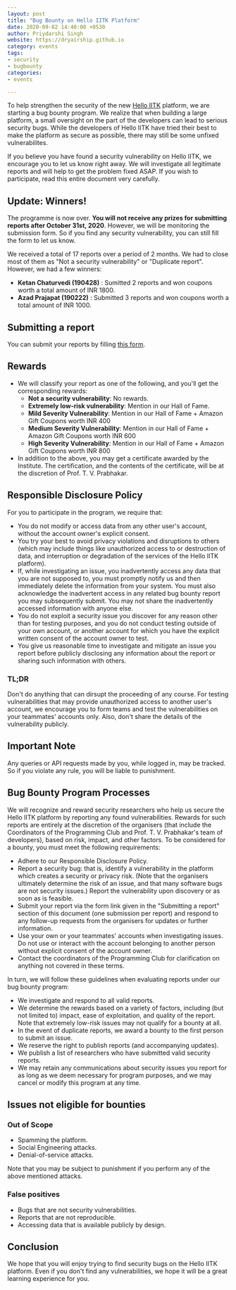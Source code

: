 ```yaml
---
layout: post
title: "Bug Bounty on Hello IITK Platform"
date: 2020-09-02 14:40:00 +0530
author: Priydarshi Singh
website: https://dryairship.github.io
category: events
tags:
- security
- bugbounty
categories:
- events

---
```


To help strengthen the security of the new [Hello IITK](https://hello.iitk.ac.in) platform, we are starting a bug bounty program. We realize that when building a large platform, a small oversight on the part of the developers can lead to serious security bugs. While the developers of Hello IITK have tried their best to make the platform as secure as possible, there may still be some unfixed vulnerabilites.

If you believe you have found a security vulnerability on Hello IITK, we encourage you to let us know right away. We will investigate all legitimate reports and will help to get the problem fixed ASAP. If you wish to participate, read this entire document very carefully.

## Update: Winners!
The programme is now over. **You will not receive any prizes for submitting reports after October 31st, 2020**. However, we will be monitoring the submission form. So if you find any security vulnerability, you can still fill the form to let us know. 

We received a total of 17 reports over a period of 2 months. We had to close most of them as "Not a security vulnerability" or "Duplicate report". However, we had a few winners:

 - **Ketan Chaturvedi (190428)** : Sumitted 2 reports and won coupons worth a total amount of INR 1800.
 - **Azad Prajapat (190222)** : Submitted 3 reports and won coupons worth a total amount of INR 1000.


## Submitting a report
You can submit your reports by filling [this form](https://forms.gle/rkiQjcq6hD5XUGR29).

## Rewards
 - We will classify your report as one of the following, and you'll get the corresponding rewards:
   - **Not a security vulnerability**: No rewards.
   - **Extremely low-risk vulnerability**: Mention in our Hall of Fame.
   - **Mild Severity Vulnerability**: Mention in our Hall of Fame + Amazon Gift Coupons worth INR 400
   - **Medium Severity Vulnerability**: Mention in our Hall of Fame + Amazon Gift Coupons worth INR 600
   - **High Severity Vulnerability**: Mention in our Hall of Fame + Amazon Gift Coupons worth INR 800
 - In addition to the above, you may get a certificate awarded by the Institute. The certification, and the contents of the certificate, will be at the discretion of Prof. T. V. Prabhakar.

## Responsible Disclosure Policy

For you to participate in the program, we require that:

 - You do not modify or access data from any other user's account, without the account owner's explicit consent.
 - You try your best to avoid privacy violations and disruptions to others (which may include things like unauthorized access to or destruction of data, and interruption or degradation of the services of the Hello IITK platform).
 - If, while investigating an issue, you inadvertently access any data that you are not supposed to, you must promptly notify us and then immediately delete the information from your system. You must also acknowledge the inadvertent access in any related bug bounty report you may subsequently submit. You may not share the inadvertently accessed information with anyone else.
 - You do not exploit a security issue you discover for any reason other than for testing purposes, and you do not conduct testing outside of your own account, or another account for which you have the explicit written consent of the account owner to test.
 - You give us reasonable time to investigate and mitigate an issue you report before publicly disclosing any information about the report or sharing such information with others. 

### TL;DR
Don't do anything that can dirsupt the proceeding of any course. For testing vulnerabilities that may provide unauthorized access to another user's account, we encourage you to form teams and test the vulnerabilities on your teammates' accounts only. Also, don't share the details of the vulnerability publicly.

## Important Note

Any queries or API requests made by you, while logged in, may be tracked. So if you violate any rule, you will be liable to punishment.

## Bug Bounty Program Processes

We will recognize and reward security researchers who help us secure the Hello IITK platform by reporting any found vulnerabilities. Rewards for such reports are entirely at the discretion of the organisers (that include the Coordinators of the Programming Club and Prof. T. V. Prabhakar's team of developers), based on risk, impact, and other factors. To be considered for a bounty, you must meet the following requirements:

 - Adhere to our Responsible Disclosure Policy.
 - Report a security bug: that is, identify a vulnerability in the platform which creates a security or privacy risk. (Note that the organisers ultimately determine the risk of an issue, and that many software bugs are not security issues.) Report the vulnerability upon discovery or as soon as is feasible.
 - Submit your report via the form link given in the "Submitting a report" section of this document (one submission per report) and respond to any follow-up requests from the organisers for updates or further information.
 - Use your own or your teammates' accounts when investigating issues. Do not use or interact with the account belonging to another person without explicit consent of the account owner.
 - Contact the coordinators of the Programming Club for clarification on anything not covered in these terms.

In turn, we will follow these guidelines when evaluating reports under our bug bounty program:
 - We investigate and respond to all valid reports. 
 - We determine the rewards based on a variety of factors, including (but not limited to) impact, ease of exploitation, and quality of the report. Note that extremely low-risk issues may not qualify for a bounty at all.
 - In the event of duplicate reports, we award a bounty to the first person to submit an issue.
 - We reserve the right to publish reports (and accompanying updates).
 - We publish a list of researchers who have submitted valid security reports.
 - We may retain any communications about security issues you report for as long as we deem necessary for program purposes, and we may cancel or modify this program at any time. 

## Issues not eligible for bounties

### Out of Scope
 - Spamming the platform.
 - Social Engineering attacks.
 - Denial-of-service attacks.

Note that you may be subject to punishment if you perform any of the above mentioned attacks.

### False positives

 - Bugs that are not security vulnerabilities.
 - Reports that are not reproducible.
 - Accessing data that is available publicly by design.

## Conclusion

We hope that you will enjoy trying to find security bugs on the Hello IITK platform. Even if you don't find any vulnerabilities, we hope it will be a great learning experience for you. 

